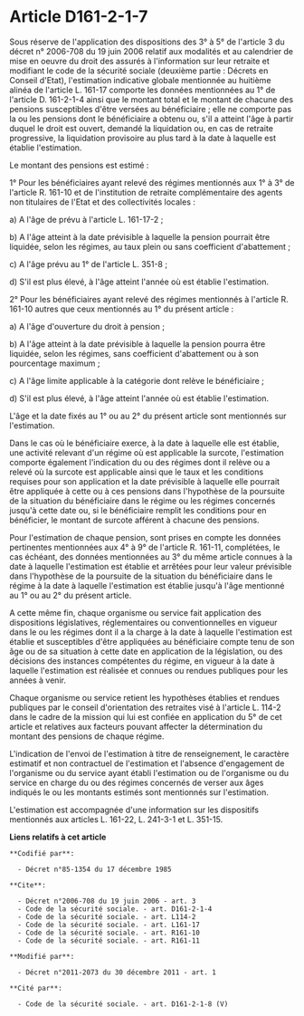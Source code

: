 # Article D161-2-1-7

Sous réserve de l'application des dispositions des 3° à 5° de l'article 3 du décret n° 2006-708 du 19 juin 2006 relatif aux
modalités et au calendrier de mise en oeuvre du droit des assurés à l'information sur leur retraite et modifiant le code de
la sécurité sociale (deuxième partie : Décrets en Conseil d'Etat), l'estimation indicative globale mentionnée au huitième
alinéa de l'article L. 161-17 comporte les données mentionnées au 1° de l'article D. 161-2-1-4 ainsi que le montant total et
le montant de chacune des pensions susceptibles d'être versées au bénéficiaire ; elle ne comporte pas la ou les pensions dont
le bénéficiaire a obtenu ou, s'il a atteint l'âge à partir duquel le droit est ouvert, demandé la liquidation ou, en cas de
retraite progressive, la liquidation provisoire au plus tard à la date à laquelle est établie l'estimation.

Le montant des pensions est estimé :

1° Pour les bénéficiaires ayant relevé des régimes mentionnés aux 1° à 3° de l'article R. 161-10 et de l'institution de
retraite complémentaire des agents non titulaires de l'Etat et des collectivités locales :

a) A l'âge de prévu à l'article L. 161-17-2  ;

b) A l'âge atteint à la date prévisible à laquelle la pension pourrait être liquidée, selon les régimes, au taux plein ou
sans coefficient d'abattement ;

c) A l'âge prévu au 1° de l'article L. 351-8 ;

d) S'il est plus élevé, à l'âge atteint l'année où est établie l'estimation.

2° Pour les bénéficiaires ayant relevé des régimes mentionnés à l'article R. 161-10 autres que ceux mentionnés au 1° du
présent article :

a) A l'âge d'ouverture du droit à pension ;

b) A l'âge atteint à la date prévisible à laquelle la pension pourra être liquidée, selon les régimes, sans coefficient
d'abattement ou à son pourcentage maximum ;

c) A l'âge limite applicable à la catégorie dont relève le bénéficiaire ;

d) S'il est plus élevé, à l'âge atteint l'année où est établie l'estimation.

L'âge et la date fixés au 1° ou au 2° du présent article sont mentionnés sur l'estimation.

Dans le cas où le bénéficiaire exerce, à la date à laquelle elle est établie, une activité relevant d'un régime où est
applicable la surcote, l'estimation comporte également l'indication du ou des régimes dont il relève ou a relevé où la
surcote est applicable ainsi que le taux et les conditions requises pour son application et la date prévisible à laquelle
elle pourrait être appliquée à cette ou à ces pensions dans l'hypothèse de la poursuite de la situation du bénéficiaire dans
le régime ou les régimes concernés jusqu'à cette date ou, si le bénéficiaire remplit les conditions pour en bénéficier, le
montant de surcote afférent à chacune des pensions.

Pour l'estimation de chaque pension, sont prises en compte les données pertinentes mentionnées aux 4° à 9° de l'article R.
161-11, complétées, le cas échéant, des données mentionnées au 3° du même article connues à la date à laquelle l'estimation
est établie et arrêtées pour leur valeur prévisible dans l'hypothèse de la poursuite de la situation du bénéficiaire dans le
régime à la date à laquelle l'estimation est établie jusqu'à l'âge mentionné au 1° ou au 2° du présent article.

A cette même fin, chaque organisme ou service fait application des dispositions législatives, réglementaires ou
conventionnelles en vigueur dans le ou les régimes dont il a la charge à la date à laquelle l'estimation est établie et
susceptibles d'être appliquées au bénéficiaire compte tenu de son âge ou de sa situation à cette date en application de la
législation, ou des décisions des instances compétentes du régime, en vigueur à la date à laquelle l'estimation est réalisée
et connues ou rendues publiques pour les années à venir.

Chaque organisme ou service retient les hypothèses établies et rendues publiques par le conseil d'orientation des retraites
visé à l'article L. 114-2 dans le cadre de la mission qui lui est confiée en application du 5° de cet article et relatives
aux facteurs pouvant affecter la détermination du montant des pensions de chaque régime.

L'indication de l'envoi de l'estimation à titre de renseignement, le caractère estimatif et non contractuel de l'estimation
et l'absence d'engagement de l'organisme ou du service ayant établi l'estimation ou de l'organisme ou du service en charge du
ou des régimes concernés de verser aux âges indiqués le ou les montants estimés sont mentionnés sur l'estimation.

L'estimation est accompagnée d'une information sur les dispositifs mentionnés aux articles L. 161-22, L. 241-3-1 et L.
351-15.

**Liens relatifs à cet article**

	**Codifié par**:

	  - Décret n°85-1354 du 17 décembre 1985

	**Cite**:

	  - Décret n°2006-708 du 19 juin 2006 - art. 3
	  - Code de la sécurité sociale. - art. D161-2-1-4
	  - Code de la sécurité sociale. - art. L114-2
	  - Code de la sécurité sociale. - art. L161-17
	  - Code de la sécurité sociale. - art. R161-10
	  - Code de la sécurité sociale. - art. R161-11

	**Modifié par**:

	  - Décret n°2011-2073 du 30 décembre 2011 - art. 1

	**Cité par**:

	  - Code de la sécurité sociale. - art. D161-2-1-8 (V)

